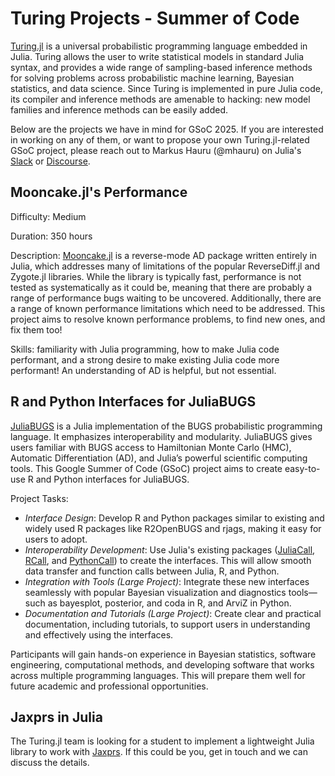 # Turing Projects - Summer of Code

[Turing.jl](https://turinglang.org/) is a universal probabilistic programming language embedded in Julia.
Turing allows the user to write statistical models in standard Julia syntax, and provides a wide range of sampling-based inference methods for solving problems across probabilistic machine learning, Bayesian statistics, and data science.
Since Turing is implemented in pure Julia code, its compiler and inference methods are amenable to hacking: new model families and inference methods can be easily added.

Below are the projects we have in mind for GSoC 2025. If you are interested in working on any of them, or want to propose your own Turing.jl-related GSoC project, please reach out to Markus Hauru (@mhauru) on Julia's [Slack](https://julialang.org/slack/) or [Discourse](https://discourse.julialang.org/).

## Mooncake.jl's Performance

Difficulty: Medium

Duration: 350 hours

Description: [Mooncake.jl](https://github.com/compintell/Mooncake.jl/) is a reverse-mode AD package written entirely in Julia, which addresses many of limitations of the popular ReverseDiff.jl and Zygote.jl libraries.
While the library is typically fast, performance is not tested as systematically as it could be, meaning that there are probably a range of performance bugs waiting to be uncovered.
Additionally, there are a range of known performance limitations which need to be addressed.
This project aims to resolve known performance problems, to find new ones, and fix them too!

Skills: familiarity with Julia programming, how to make Julia code performant, and a strong desire to make existing Julia code more performant! An understanding of AD is helpful, but not essential.

## R and Python Interfaces for JuliaBUGS

[JuliaBUGS](https://github.com/TuringLang/JuliaBUGS.jl) is a Julia implementation of the BUGS probabilistic programming language. It emphasizes interoperability and modularity. JuliaBUGS gives users familiar with BUGS access to Hamiltonian Monte Carlo (HMC), Automatic Differentiation (AD), and Julia’s powerful scientific computing tools. This Google Summer of Code (GSoC) project aims to create easy-to-use R and Python interfaces for JuliaBUGS.

Project Tasks:
* *Interface Design*: Develop R and Python packages similar to existing and widely used R packages like R2OpenBUGS and rjags, making it easy for users to adopt.
* *Interoperability Development*: Use Julia's existing packages ([JuliaCall](https://github.com/JuliaInterop/JuliaCall), [RCall](https://github.com/JuliaInterop/RCall.jl), and [PythonCall](https://github.com/JuliaPy/PythonCall.jl)) to create the interfaces. This will allow smooth data transfer and function calls between Julia, R, and Python.
* *Integration with Tools (Large Project)*: Integrate these new interfaces seamlessly with popular Bayesian visualization and diagnostics tools—such as bayesplot, posterior, and coda in R, and ArviZ in Python.
* *Documentation and Tutorials (Large Project)*: Create clear and practical documentation, including tutorials, to support users in understanding and effectively using the interfaces.

Participants will gain hands-on experience in Bayesian statistics, software engineering, computational methods, and developing software that works across multiple programming languages. This will prepare them well for future academic and professional opportunities.

## Jaxprs in Julia

The Turing.jl team is looking for a student to implement a lightweight Julia library to work with [Jaxprs](https://docs.jax.dev/en/latest/jaxpr.html). If this could be you, get in touch and we can discuss the details.
